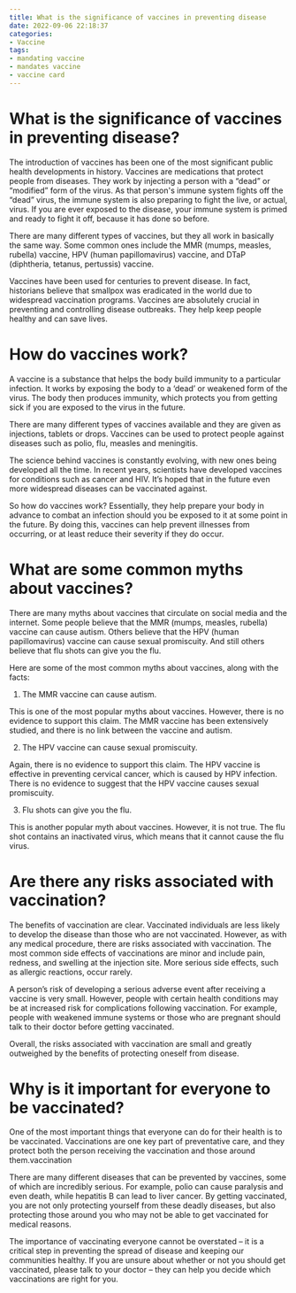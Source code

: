 ```yaml
---
title: What is the significance of vaccines in preventing disease
date: 2022-09-06 22:18:37
categories:
- Vaccine
tags:
- mandating vaccine
- mandates vaccine
- vaccine card
---
```



#  What is the significance of vaccines in preventing disease?

The introduction of vaccines has been one of the most significant public health developments in history. Vaccines are medications that protect people from diseases. They work by injecting a person with a “dead” or “modified” form of the virus. As that person's immune system fights off the “dead” virus, the immune system is also preparing to fight the live, or actual, virus. If you are ever exposed to the disease, your immune system is primed and ready to fight it off, because it has done so before.

There are many different types of vaccines, but they all work in basically the same way. Some common ones include the MMR (mumps, measles, rubella) vaccine, HPV (human papillomavirus) vaccine, and DTaP (diphtheria, tetanus, pertussis) vaccine.

Vaccines have been used for centuries to prevent disease. In fact, historians believe that smallpox was eradicated in the world due to widespread vaccination programs. Vaccines are absolutely crucial in preventing and controlling disease outbreaks. They help keep people healthy and can save lives.

#  How do vaccines work?

A vaccine is a substance that helps the body build immunity to a particular infection. It works by exposing the body to a ‘dead’ or weakened form of the virus. The body then produces immunity, which protects you from getting sick if you are exposed to the virus in the future.

There are many different types of vaccines available and they are given as injections, tablets or drops. Vaccines can be used to protect people against diseases such as polio, flu, measles and meningitis.

The science behind vaccines is constantly evolving, with new ones being developed all the time. In recent years, scientists have developed vaccines for conditions such as cancer and HIV. It’s hoped that in the future even more widespread diseases can be vaccinated against.

So how do vaccines work? Essentially, they help prepare your body in advance to combat an infection should you be exposed to it at some point in the future. By doing this, vaccines can help prevent illnesses from occurring, or at least reduce their severity if they do occur.

#  What are some common myths about vaccines?

There are many myths about vaccines that circulate on social media and the internet. Some people believe that the MMR (mumps, measles, rubella) vaccine can cause autism. Others believe that the HPV (human papillomavirus) vaccine can cause sexual promiscuity. And still others believe that flu shots can give you the flu.

Here are some of the most common myths about vaccines, along with the facts:

1. The MMR vaccine can cause autism.

This is one of the most popular myths about vaccines. However, there is no evidence to support this claim. The MMR vaccine has been extensively studied, and there is no link between the vaccine and autism.

2. The HPV vaccine can cause sexual promiscuity.

Again, there is no evidence to support this claim. The HPV vaccine is effective in preventing cervical cancer, which is caused by HPV infection. There is no evidence to suggest that the HPV vaccine causes sexual promiscuity.

3. Flu shots can give you the flu.

This is another popular myth about vaccines. However, it is not true. The flu shot contains an inactivated virus, which means that it cannot cause the flu virus.

#  Are there any risks associated with vaccination?

The benefits of vaccination are clear. Vaccinated individuals are less likely to develop the disease than those who are not vaccinated. However, as with any medical procedure, there are risks associated with vaccination. The most common side effects of vaccinations are minor and include pain, redness, and swelling at the injection site. More serious side effects, such as allergic reactions, occur rarely.

A person’s risk of developing a serious adverse event after receiving a vaccine is very small. However, people with certain health conditions may be at increased risk for complications following vaccination. For example, people with weakened immune systems or those who are pregnant should talk to their doctor before getting vaccinated.

Overall, the risks associated with vaccination are small and greatly outweighed by the benefits of protecting oneself from disease.

#  Why is it important for everyone to be vaccinated?

One of the most important things that everyone can do for their health is to be vaccinated. Vaccinations are one key part of preventative care, and they protect both the person receiving the vaccination and those around them.vaccination

There are many different diseases that can be prevented by vaccines, some of which are incredibly serious. For example, polio can cause paralysis and even death, while hepatitis B can lead to liver cancer. By getting vaccinated, you are not only protecting yourself from these deadly diseases, but also protecting those around you who may not be able to get vaccinated for medical reasons.

The importance of vaccinating everyone cannot be overstated – it is a critical step in preventing the spread of disease and keeping our communities healthy. If you are unsure about whether or not you should get vaccinated, please talk to your doctor – they can help you decide which vaccinations are right for you.